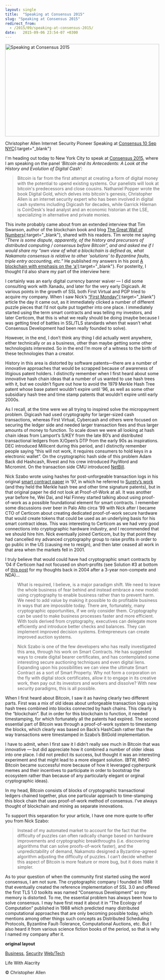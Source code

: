 ```yaml
---
layout: single
title:  "Speaking at Consensus 2015"
slug: "Speaking at Consensus 2015"
redirect_from:
  - /2015/09/speaking-at-consensus-2015/
date:   2015-09-06 23:54-07 +0300
---
```


<img width="500px" height="300px"  src="{{ site.url }}{{ site.baseurl }}/assets/images/consensus.png" alt="Speaking at Consensus 2015"/>

Christopher Allen Internet Security Pioneer Speaking at [Consensus 10 Sep NYC](https://consensus.coindesk.com/){:target="_blank"}

I'm heading out today to New York City to speak at [Consensus 2015](http://www.coindesk.com/events/consensus-2015/), where I am speaking on the panel *‘Bitcoin and its Antecedents: A Look at the History and Evolution of Digital Cash’:*

> Bitcoin is far from the first attempt at creating a form of digital money with the potential to upend existing systems. Our panelists will look at bitcoin's predecessors and close cousins. Nathaniel Popper wrote the book Digital Gold, which delves into bitcoin's genesis; Christopher Allen is an internet security expert who has been involved in digital cash systems including Digicash for decades, while Garrick Hileman is CoinDesk's lead analyst and an economic historian at the LSE, specializing in alternative and private monies.

This invite probably came about from an extended interview that Tim Swanson, author of the blockchain book and blog [The Great Wall of Numbers](https://www.ofnumbers.com/){:target="_blank"}, shared with his readers. Tim wrote me saying *“There is some dispute, apparently, of the history and precursors of distributed computing / consensus before Bitcoin”, and and asked me if I would share my “own view of what a blockchain is defined as, what Nakamoto consensus is relative to other 'solutions' to Byzantine faults, triple entry accounting, etc.”* He published my answers in his post [A blockchain with emphasis on the ‘a’](https://www.ofnumbers.com/2015/07/09/a-blockchain-with-emphasis-on-the-a/){:target="_blank"}. For posterity, I thought I'd also share my part of the interview here:

I certainly was an early digital currency banner waiver — I did some consulting work with Xanadu, and later for the very early Digicash. At various points in the growth of SSL both First Virtual and PGP tried to acquire my company. When I saw Nick’s [“First Monday”](https://firstmonday.org/ojs/index.php/fm/article/view/548/469){:target="_blank"} article the day it came out, as it immediately clicked a number of different puzzle pieces that I’d not quite put together into one place. I immediately started using the term smart contracts and was telling my investors, and later Certicom, that this is what we really should be doing (maybe because I was getting tired of battles in SSL/TLS standards when that wasn’t what Consensus Development had been really founded to solve).

However, in the end, I don’t think any thing I did actually went anywhere, either technically or as a business, other than maybe getting some other technologists interested. So in the end I’m more of a witness to the birth of these technologies than a creator.

History in this area is distorted by software patents—there are a number of innovative approaches that would be scrapped because of awareness of litigious patent holders. I distinctly remember when I first heard about some innovative hash chain ideas that a number of us wanted to use hash trees with it, but we couldn’t figure out how to avoid the 1979 Merkle Hash Tree patent whose base patent wouldn’t expire until ’96, as well as some other subsidiary hash tree and time stamp patents that wouldn’t expire until early 2000s.

As I recall, at the time were we all trying to inspired solve the micropayment problem. Digicash had used cryptography for larger-sized cash transactions, whereas First Virtual, Cybercash and others were focused on securing the ledger side and needed larger transaction fees and thus larger amounts of money to function. To scale down we were all looking at hash chain ideas from Lamport’s S/KEY from the late 80’s and distributed transactional ledgers from X/Open’s DTP from the early 90s as inspirations. DEC introduced Millicent during this period, and I distinctly remember people saying “this will not work, it requires consumers to hold keys in a electronic wallet”. On the cryptographic hash side of this problem Adam Back did Hashcash, Rivest and his crew introduced PayWord and Micromint. On the transaction side CMU introduced [NetBill](http://www.informedia.cs.cmu.edu/documents/netbill.pdf).

Nick Szabo wrote using hashes for post-unforgeable transaction logs in his original [smart contract paper](http://szabo.best.vwh.net/formalize.html) in ’97, in which he referred to [Surety’s work](http://www.lifewithalacrity.com/2015/09/Surety%E2%80%99s%20work) (and they held the Merkle hash tree and other time signature patents), but in that original paper he did not look at Proof-of-Work at all. It was another year before he, Wei Dai, and Hal Finney started talking about using proof-of-work as a possible foundational element for smart contracts. I remember some discussions over beer in Palo Alto circa ’99 with Nick after I became CTO of Certicom about creating dedicated proof-of-work secure hardware that would create tokens that could be used as an underlying basis for his smart contract ideas. This was interesting to Certicom as we had very good connections into cryptographic hardware industry, and I recommended that we should hire him. Nick eventually joined Certicom, but by that point they had cancelled my advanced cryptography group to raise profits in order to go public in the US (causing me to resign), and then later ceased all work in that area when the markets fell in 2001.

I truly believe that would could have had cryptographic smart contracts by ’04 if Certicom had not focused on short-profits (see Solution #3 at bottom of [this post](http://www.lifewithalacrity.com/2004/02/security_crypto.html) for my thoughts back in 2004 after a 3-year non-compete and NDA)…

> What is required, I believe, is a major paradigm shift. We need to leave the whole business of fear behind and instead embrace a new model: using cryptography to enable business rather than to prevent harm. We need to add value by making it possible to do profitable business in ways that are impossible today. There are, fortunately, many cryptographic opportunities, if we only consider them. Cryptography can be used to make business processes faster and more efficient. With tools derived from cryptography, executives can delegate more efficiently and introduce better checks and balances. They can implement improved decision systems. Entrepreneurs can create improved auction systems.

> Nick Szabo is one of the few developers who has really investigated this area, through his work on Smart Contracts. He has suggested ways to create digital bearer certificates, and has contemplated some interesting secure auctioning techniques and even digital liens. Expanding upon his possibilities we can view the ultimate Smart Contract as a sort of Smart Property. Why not form a corporation on the fly with digital stock certificates, allow it to engage in its creative work, then pay out its investors and workers and dissolve? With new security paradigms, this is all possible.

When I first heard about Bitcoin, I saw it as having clearly two different parts. First was a mix of old ideas about unforgeable transaction logs using hash trees combined into blocks connected by hash chains. This clearly is the “blockchain”. But in order for this blockchain to function, it needed timestamping, for which fortunately all the patents had expired. The second essential part of Bitcoin was through a proof-of-work system to timestamp the blocks, which clearly was based on Back’s HashCash rather than the way transactions were timestamped in Szabo’s BitGold implementation.

I have to admit, when I first saw it I didn’t really see much in Bitcoin that was innovative — but did appreciate how it combined a number of older ideas into one place. I did not predict its success, but thought it was an interesting experiment and that might lead to a more elegant solution. (BTW, IMHO Bitcoin became successful more because of how it leveraged cypherpunk memes and their incentives to participate in order to bootstrap the ecosystem rather than because of any particularly elegant or orginal cryptographic ideas).

In my head, Bitcoin consists of blocks of cryptographic transactional ledgers chained together, plus one particular approach to time-stamping this block chain that uses proof-of-work method of consensus. I’ve always thought of blockchain and mining as separate innovations.

To support this separation for your article, I have one more quote to offer you from Nick Szabo:

> Instead of my automated market to account for the fact that the difficulty of puzzles can often radically change based on hardware improvements and cryptographic breakthroughs (i.e. discovering algorithms that can solve proofs-of-work faster), and the unpredictability of demand, Nakamoto designed a Byzantine-agreed algorithm adjusting the difficulty of puzzles. I can’t decide whether this aspect of Bitcoin is more feature or more bug, but it does make it simpler.

As to your question of when the community first started using the word consensus, I am not sure. The cryptographic company I founded in 1988 that eventually created the reference implementation of SSL 3.0 and offered the first TLS 1.0 toolkits was named “Consensus Development” so my memory is distorted. To me, the essential problem has always been how to solve consensus. I may have first read it about it in “The Ecology of Computation” published in 1988 which predicted many distributed computational approaches that are only becoming possible today, which mentions among other things such concepts as Distributed Scheduling Protocols, Byzantine Fault-Tolerance, Computational Auctions, etc. But I also heard it from various science fiction books of the period, so that is why I named my company after it.

**original layout**

[Business](/tags/business/), [Security](/tags/security/) [Web/Tech](/tags/web/tech/)

Life With Alacrity

© Christopher Allen
